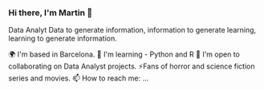 ### Hi there, I'm Martin 👋
Data Analyt
Data to generate information, information to generate learning, learning to generate information.


🌍  I'm based in Barcelona.
🧠  I'm learning - Python and R
🤝  I'm open to collaborating on Data Analyst projects.
⚡Fans of horror and science fiction series and movies.
📫 How to reach me: ...


